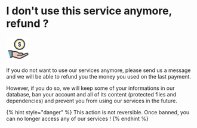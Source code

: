 # I don't use this service anymore, refund ?

![](../../.gitbook/assets/icons8-recupere-largent-64.png)

If you do not want to use our services anymore, please send us a message and we will be able to refund you the money you used on the last payment.

However, if you do so, we will keep some of your informations in our database, ban your account and all of its content \(protected files and dependencies\) and prevent you from using our services in the future.

{% hint style="danger" %}
This action is not reversible. Once banned, you can no longer access any of our services !
{% endhint %}

